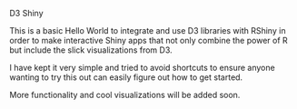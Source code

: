 D3 Shiny

This is a basic Hello World to integrate and use D3 libraries with RShiny in order to make interactive Shiny apps that not only combine the power of R but include the slick visualizations from D3.

I have kept it very simple and tried to avoid shortcuts to ensure anyone wanting to try this out can easily figure out how to get started. 

More functionality and cool visualizations will be added soon.


